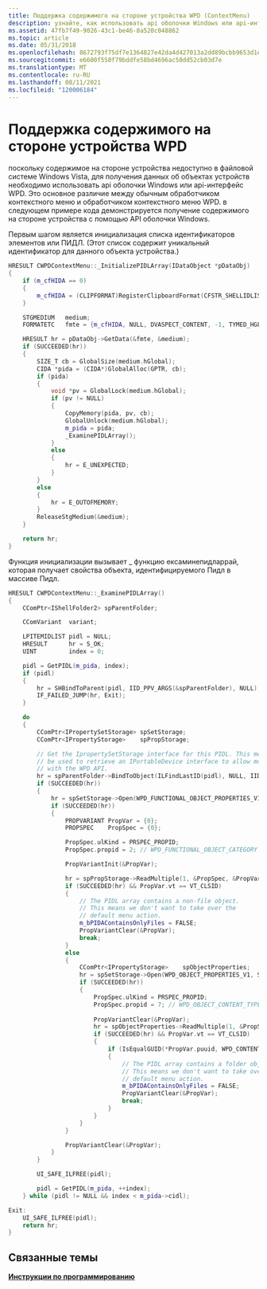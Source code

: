 ```yaml
---
title: Поддержка содержимого на стороне устройства WPD (ContextMenu)
description: узнайте, как использовать api оболочки Windows или api-интерфейс wpd для получения данных для объектов устройств WPD, недоступных в файловой системе в Windows Vista.
ms.assetid: 47fb7f49-9026-43c1-be46-8a520c048862
ms.topic: article
ms.date: 05/31/2018
ms.openlocfilehash: 8672793f75df7e1364827e42da4d427013a2dd89bcbb9653d1e74287a63367dd
ms.sourcegitcommit: e6600f550f79bddfe58bd4696ac50dd52cb03d7e
ms.translationtype: MT
ms.contentlocale: ru-RU
ms.lasthandoff: 08/11/2021
ms.locfileid: "120006184"
---
```

# <a name="supporting-wpd-device-side-content"></a>Поддержка содержимого на стороне устройства WPD

поскольку содержимое на стороне устройства недоступно в файловой системе Windows Vista, для получения данных об объектах устройств необходимо использовать api оболочки Windows или api-интерфейс WPD. Это основное различие между обычным обработчиком контекстного меню и обработчиком контекстного меню WPD. в следующем примере кода демонстрируется получение содержимого на стороне устройства с помощью API оболочки Windows.

Первым шагом является инициализация списка идентификаторов элементов или ПИДЛ. (Этот список содержит уникальный идентификатор для данного объекта устройства.)


```C++
HRESULT CWPDContextMenu::_InitializePIDLArray(IDataObject *pDataObj)
{
    if (m_cfHIDA == 0)
    {
        m_cfHIDA = (CLIPFORMAT)RegisterClipboardFormat(CFSTR_SHELLIDLIST);
    }

    STGMEDIUM   medium;
    FORMATETC   fmte = {m_cfHIDA, NULL, DVASPECT_CONTENT, -1, TYMED_HGLOBAL};

    HRESULT hr = pDataObj->GetData(&fmte, &medium);
    if (SUCCEEDED(hr))
    {
        SIZE_T cb = GlobalSize(medium.hGlobal);
        CIDA *pida = (CIDA*)GlobalAlloc(GPTR, cb);
        if (pida)
        {
            void *pv = GlobalLock(medium.hGlobal);
            if (pv != NULL)
            {
                CopyMemory(pida, pv, cb);
                GlobalUnlock(medium.hGlobal);
                m_pida = pida;
                _ExaminePIDLArray();
            }
            else
            {
                hr = E_UNEXPECTED;
            }
        }
        else
        {
            hr = E_OUTOFMEMORY;
        }
        ReleaseStgMedium(&medium);
    }

    return hr;
}
```



Функция инициализации вызывает \_ функцию ексаминепидларрай, которая получает свойства объекта, идентифицируемого Пидл в массиве Пидл.


```C++
HRESULT CWPDContextMenu::_ExaminePIDLArray()
{
    CComPtr<IShellFolder2> spParentFolder;

    CComVariant  variant;

    LPITEMIDLIST pidl = NULL;
    HRESULT      hr = S_OK;
    UINT         index = 0;

    pidl = GetPIDL(m_pida, index);
    if (pidl)
    {
        hr = SHBindToParent(pidl, IID_PPV_ARGS(&spParentFolder), NULL);
        IF_FAILED_JUMP(hr, Exit);
    }

    do
    {
        CComPtr<IPropertySetStorage> spSetStorage;
        CComPtr<IPropertyStorage>    spPropStorage;

        // Get the IpropertySetStorage interface for this PIDL. This method could also
        // be used to retrieve an IPortableDevice interface to allow more low-level interaction
        // with the WPD API.
        hr = spParentFolder->BindToObject(ILFindLastID(pidl), NULL, IID_PPV_ARGS(&spSetStorage));
        if (SUCCEEDED(hr))
        {
            hr = spSetStorage->Open(WPD_FUNCTIONAL_OBJECT_PROPERTIES_V1, STGM_READ, &spPropStorage);
            if (SUCCEEDED(hr))
            {
                PROPVARIANT PropVar = {0};
                PROPSPEC    PropSpec = {0};

                PropSpec.ulKind = PRSPEC_PROPID;
                PropSpec.propid = 2; // WPD_FUNCTIONAL_OBJECT_CATEGORY

                PropVariantInit(&PropVar);

                hr = spPropStorage->ReadMultiple(1, &PropSpec, &PropVar);
                if (SUCCEEDED(hr) && PropVar.vt == VT_CLSID)
                {
                    // The PIDL array contains a non-file object.
                    // This means we don't want to take over the
                    // default menu action.
                    m_bPIDAContainsOnlyFiles = FALSE;
                    PropVariantClear(&PropVar);
                    break;
                }
                else
                {
                    CComPtr<IPropertyStorage>    spObjectProperties;
                    hr = spSetStorage->Open(WPD_OBJECT_PROPERTIES_V1, STGM_READ, &spObjectProperties);
                    if (SUCCEEDED(hr))
                    {
                        PropSpec.ulKind = PRSPEC_PROPID;
                        PropSpec.propid = 7; // WPD_OBJECT_CONTENT_TYPE
                        
                        PropVariantClear(&PropVar);
                        hr = spObjectProperties->ReadMultiple(1, &PropSpec, &PropVar);
                        if (SUCCEEDED(hr) && PropVar.vt == VT_CLSID)
                        {
                            if (IsEqualGUID(*PropVar.puuid, WPD_CONTENT_TYPE_FOLDER))
                            {
                                // The PIDL array contains a folder object.
                                // This means we don't want to take over the
                                // default menu action.
                                m_bPIDAContainsOnlyFiles = FALSE;
                                PropVariantClear(&PropVar);
                                break;
                            }
                        }
                    }
                }

                PropVariantClear(&PropVar);
            }
        }

        UI_SAFE_ILFREE(pidl);

        pidl = GetPIDL(m_pida, ++index);
    } while (pidl != NULL && index < m_pida->cidl);

Exit:
    UI_SAFE_ILFREE(pidl);
    return hr;
}
```



## <a name="related-topics"></a>Связанные темы

<dl> <dt>

[**Инструкции по программированию**](programming-guide.md)
</dt> </dl>

 

 



